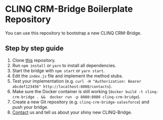 # CLINQ CRM-Bridge Boilerplate Repository

You can use this repository to bootstrap a new CLINQ CRM-Bridge.

## Step by step guide

1. Clone [this](https://github.com/sipgate/clinq-crm-bridge-boilerplate-typescript) repository.
2. Run `npm install` or `yarn` to install all dependencies.
3. Start the bridge with `npm start` or `yarn start`.
4. Edit the `index.js` file and implement the method stubs.
5. Test your implementation (e.g. `curl -H "Authorization: Bearer abcdef123456" http://localhost:8080/contacts`).
6. Make sure the Docker container is still working (`docker build -t clinq-crm-bridge . &&  docker run -p 8080:8080 clinq-crm-bridge`).
7. Create a new Git repository (e.g. `clinq-crm-bridge-salesforce`) and push your bridge.
8. [Contact](mailto:hello@clinq.com) us and tell us about your shiny new CLINQ-Bridge.
